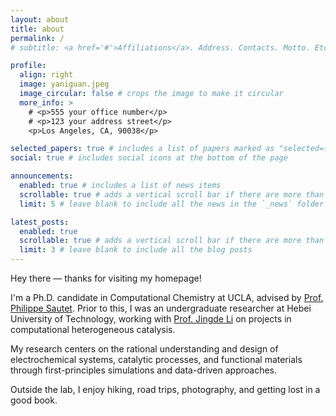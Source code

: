 ```yaml
---
layout: about
title: about
permalink: /
# subtitle: <a href='#'>Affiliations</a>. Address. Contacts. Motto. Etc.

profile:
  align: right
  image: yaniguan.jpeg
  image_circular: false # crops the image to make it circular
  more_info: >
    # <p>555 your office number</p>
    # <p>123 your address street</p>
    <p>Los Angeles, CA, 90038</p>

selected_papers: true # includes a list of papers marked as "selected={true}"
social: true # includes social icons at the bottom of the page

announcements:
  enabled: true # includes a list of news items
  scrollable: true # adds a vertical scroll bar if there are more than 3 news items
  limit: 5 # leave blank to include all the news in the `_news` folder

latest_posts:
  enabled: true
  scrollable: true # adds a vertical scroll bar if there are more than 3 new posts items
  limit: 3 # leave blank to include all the blog posts
---
```

Hey there — thanks for visiting my homepage!

I'm a Ph.D. candidate in Computational Chemistry at UCLA, advised by [Prof. Philippe Sautet](https://scholar.google.com/citations?user=SMrNoFUAAAAJ&hl=en). Prior to this, I was an undergraduate researcher at Hebei University of Technology, working with [Prof. Jingde Li](https://scholar.google.ca/citations?user=86gvU-wAAAAJ&hl=en) on projects in computational heterogeneous catalysis.

My research centers on the rational understanding and design of electrochemical systems, catalytic processes, and functional materials through first-principles simulations and data-driven approaches.

Outside the lab, I enjoy hiking, road trips, photography, and getting lost in a good book.
